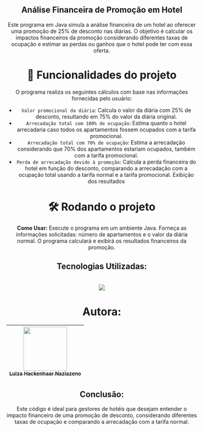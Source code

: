 <div align="center">

## Análise Financeira de Promoção em Hotel


Este programa em Java simula a análise financeira de um hotel ao oferecer uma promoção de 25% de desconto nas diárias. O objetivo é calcular os impactos financeiros da promoção considerando diferentes taxas de ocupação e estimar as perdas ou ganhos que o hotel pode ter com essa oferta.

# :hammer: Funcionalidades do projeto
O programa realiza os seguintes cálculos com base nas informações fornecidas pelo usuário:
- `Valor promocional da diária`: Calcula o valor da diária com 25% de desconto, resultando em 75% do valor da diária original.
- `Arrecadação total com 100% de ocupação`: Estima quanto o hotel arrecadaria caso todos os apartamentos fossem ocupados com a tarifa promocional.
- `Arrecadação total com 70% de ocupação`: Estima a arrecadação considerando que 70% dos apartamentos estariam ocupados, também com a tarifa promocional.
- `Perda de arrecadação devido à promoção`: Calcula a perda financeira do hotel em função do desconto, comparando a arrecadação com a ocupação total usando a tarifa normal e a tarifa promocional.
Exibição dos resultados

# 🛠️ Rodando o projeto
**Como Usar:**
Execute o programa em um ambiente Java.
Forneça as informações solicitadas: número de apartamentos e o valor da diária normal.
O programa calculará e exibirá os resultados financeiros da promoção.


## Tecnologias Utilizadas:
<div style="display: inline_block"><br>
<img src="https://img.shields.io/badge/Java-ED8B00?style=for-the-badge&logo=openjdk&logoColor=white" /> 

# Autora:

| [<img loading="lazy" src="https://avatars.githubusercontent.com/u/142232479?v=4" width=115><br><sub>Luiza Hackenhaar Naziazeno</sub>](https://github.com/luizahackenhaarnaziazeno)|
| :---: |

## Conclusão:  
Este código é ideal para gestores de hotéis que desejam entender o impacto financeiro de uma promoção de desconto, considerando diferentes taxas de ocupação e comparando a arrecadação com a tarifa normal.

